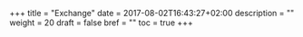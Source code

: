 +++
title = "Exchange"
date = 2017-08-02T16:43:27+02:00
description = ""
weight = 20
draft = false
bref = ""
toc = true
+++
